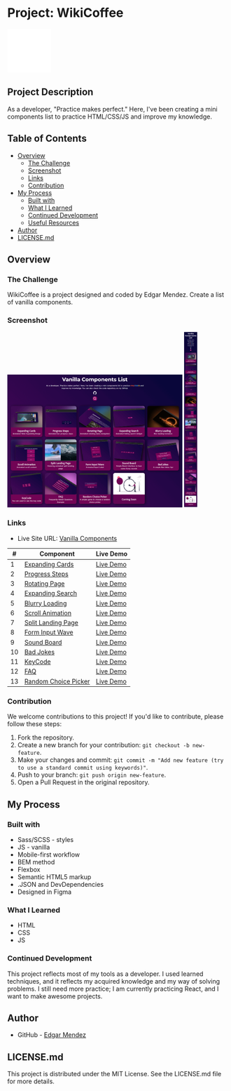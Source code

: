 # Project: WikiCoffee

<img src="/public/EM-2.png" alt="Logo" width="100">

## Project Description

As a developer, "Practice makes perfect." Here, I've been creating a mini components list to practice HTML/CSS/JS and improve my knowledge.

## Table of Contents

- [Overview](#overview)
  - [The Challenge](#the-challenge)
  - [Screenshot](#screenshot)
  - [Links](#links)
  - [Contribution](#contribution)
- [My Process](#my-process)
  - [Built with](#built-with)
  - [What I Learned](#what-i-learned)
  - [Continued Development](#continued-development)
  - [Useful Resources](#useful-resources)
- [Author](#author)
- [LICENSE.md](#licensemd)

## Overview

### The Challenge

WikiCoffee is a project designed and coded by Edgar Mendez. Create a list of vanilla components.

### Screenshot

<img src="/public/design/desktop.png" alt="desktop" width="400">
<img src="/public/design/mobile.png" alt="mobile" height="400">

### Links

- Live Site URL: [Vanilla Components](https://preeminent-clafoutis-155b8c.netlify.app/)

|#|Component|Live Demo|
|---|---|---|  
| 1 | [Expanding Cards](/projects/expandingCards/) | [Live Demo](https://65afd7711706ab1e832649d0--stupendous-vacherin-a8d787.netlify.app/) |
| 2 | [Progress Steps](/projects/progressSteps/) | [Live Demo](https://65afd7d824831a22cfde6563--grand-zabaione-4d783d.netlify.app/) |
| 3 | [Rotating Page](/projects/rotingPage/) | [Live Demo](https://65afd97786bab1245360ab3f--chic-sunflower-649483.netlify.app/) |
| 4 | [Expanding Search](/projects/expandingSearch/) | [Live Demo](https://65afe376f83a69007a6a778c--elegant-marigold-23b15e.netlify.app/) |
| 5 | [Blurry Loading](/projects/blurringLoading/) | [Live Demo](https://65afea54a52813040bd0bd4e--tangerine-boba-0e1c46.netlify.app/) |
| 6 | [Scroll Animation](/projects/scrollAnimation/) | [Live Demo](https://65aff67f9b35cf10bd02613c--effortless-concha-b8f4b5.netlify.app/) |
| 7 | [Split Landing Page](/projects/splitLandingPage/) | [Live Demo](https://65b3f7b9d861a944a5dcf612--fancy-monstera-8bf040.netlify.app/) |
| 8 | [Form Input Wave](/projects/formInputWave/) | [Live Demo](https://65b804db45a76b44e811d0af--subtle-frangipane-215f1b.netlify.app/) |
| 9 | [Sound Board](/projects/soundBoard/) | [Live Demo](https://65b84ac5b0e7d073134d0fc2--serene-salmiakki-ed1884.netlify.app/) |
| 10 | [Bad Jokes](/projects/badJokes/) | [Live Demo](https://65b85380303f707b96cb8cab--glowing-tartufo-69fc85.netlify.app/) |
| 11 | [KeyCode](/projects/keyCode/) | [Live Demo](https://65b9bd85351bb07eae75bac6--verdant-salamander-42ada5.netlify.app/) |
| 12 | [FAQ](/projects/FAQ/) | [Live Demo](https://65bacddd70790333e67d9456--stirring-buttercream-e4545b.netlify.app/) |
| 13 | [Random Choice Picker](/projects/RCP/) | [Live Demo](https://65bc2b5409fcd008a9bb403d--resplendent-liger-ce9f26.netlify.app/) |

### Contribution

We welcome contributions to this project! If you'd like to contribute, please follow these steps:

1. Fork the repository.
2. Create a new branch for your contribution: `git checkout -b new-feature`.
3. Make your changes and commit: `git commit -m "Add new feature (try to use a standard commit using keywords)"`.
4. Push to your branch: `git push origin new-feature`.
5. Open a Pull Request in the original repository.

## My Process

### Built with

- Sass/SCSS - styles
- JS - vanilla
- Mobile-first workflow
- BEM method
- Flexbox
- Semantic HTML5 markup
- .JSON and DevDependencies
- Designed in Figma

### What I Learned

- HTML
- CSS
- JS

### Continued Development

This project reflects most of my tools as a developer. I used learned techniques, and it reflects my acquired knowledge and my way of solving problems. I still need more practice; I am currently practicing React, and I want to make awesome projects.

## Author

- GitHub - [Edgar Mendez](https://github.com/R3ptarGreen)

## LICENSE.md

This project is distributed under the MIT License. See the LICENSE.md file for more details.
